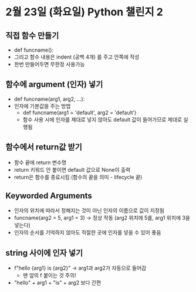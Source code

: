 # 2월 23일 (화요일) Python 챌린지 2

## 직접 함수 만들기
- def funcname():
- 그리고 함수 내용은 indent (공백 4개) 를 주고 안쪽에 작성
- 한번 만들어두면 무한정 사용가능

## 함수에 argument (인자) 넣기
- def funcname(arg1, arg2, ...):
- 인자에 기본값을 주는 방법
    - def funcname(arg1 = 'default', arg2 = 'default')
    - 함수 사용 시에 인자를 제대로 넣지 않아도 default 값이 들어가므로 제대로 실행됨

## 함수에서 return값 받기
- 함수 끝에 return 변수명
- return 키워드 안 붙이면 default 값으로 None이 출력
- return은 함수를 종료시킴 (함수의 끝을 의미 - lifecycle 끝)

## Keyworded Arguments
- 인자의 위치에 따라서 정해지는 것이 아닌 인자의 이름으로 값이 지정됨
- funcname(arg2 = 5, arg1 = 3) -> 정상 작동 (arg2 위치에 5를, arg1 위치에 3을 넣는다)
- 인자의 순서를 기억하지 않아도 적절한 곳에 인자를 넣을 수 있어 좋음

## string 사이에 인자 넣기
- f"hello {arg1} is {arg2}" -> arg1과 arg2가 자동으로 들어감
    - 맨 앞의 f 붙이는 것 주의!
- "hello" + arg1 + "is" + arg2 보다 간편